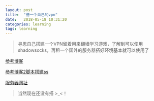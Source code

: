 ```yaml
---
layout: post
title:  "搭一个自己的vpn"
date:   2018-05-18 10:31:20
categories: learning
tags: learning
---
```



>寻思自己搭建一个VPN留着用来翻墙学习游戏，了解到可以使用shadowsocks，再租一个国外的服务器搭好环境基本就可以使用了

[参考博客](https://www.yigeni.com/build-a-wall-ss-server/)

[参考博客2脚本搭建ss](https://www.flyzy2005.com/fan-qiang/shadowsocks/install-shadowsocks-in-one-command/)

[服务器网址](https://my.vultr.com)

>当然现在还没有搭 >_<！
